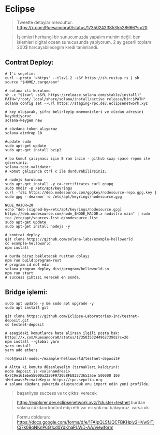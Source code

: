 # Eclipse

> Tweette detaylar mevcuttur.
> https://x.com/Ruesandora0/status/1735024238535528666?s=20

> İşlemleri herhangi bir sunucumuzda yapalım muhim değil.
> ben islemleri digital ocean sunucusunda yapiyorum. 2 ay gecerli toplam 200$ harcayabilecegim kredi tanimlandi.


## Contrat Deploy:

```console
# 1'i seçelim:
curl --proto '=https' --tlsv1.2 -sSf https://sh.rustup.rs | sh
source "$HOME/.cargo/env"

# solana cli kurulumu
sh -c "$(curl -sSfL https://release.solana.com/stable/install)"
PATH="/root/.local/share/solana/install/active_release/bin:$PATH"
solana config set --url https://staging-rpc.dev.eclipsenetwork.xyz

# key oluşacak, şifre belirleyip mnemonicleri ve cüzdan adresini kaydediyoruz
solana-keygen new

# cüzdana token alıyoruz
solana airdrop 10

#update sudo
sudo apt-get update
sudo apt-get install bzip2

# bu komut çalışması için 8 ram lazım - github swap space repom ile çözersiniz.
solana-test-validator
# komut çalışınca ctrl c ile durdurabilirsiniz.

# nodejs kurulumu
sudo apt-get install -y ca-certificates curl gnupg
sudo mkdir -p /etc/apt/keyrings
curl -fsSL https://deb.nodesource.com/gpgkey/nodesource-repo.gpg.key | sudo gpg --dearmor -o /etc/apt/keyrings/nodesource.gpg

NODE_MAJOR=20
echo "deb [signed-by=/etc/apt/keyrings/nodesource.gpg] https://deb.nodesource.com/node_$NODE_MAJOR.x nodistro main" | sudo tee /etc/apt/sources.list.d/nodesource.list
sudo apt-get update
sudo apt-get install nodejs -y

# kontrat deploy 
git clone https://github.com/solana-labs/example-helloworld
cd example-helloworld
npm install

# burda biraz bekletecek rusttan dolayı
npm run build:program-rust
# program id not edin
solana program deploy dist/program/helloworld.so
npm run start
# success çıktısı verecek en sonda.

```

## Bridge işlemi:

```console
sudo apt update -y && sudo apt upgrade -y
sudo apt install git

git clone https://github.com/Eclipse-Laboratories-Inc/testnet-deposit.git
cd testnet-deposit

# asagidaki komutlarda hata alirsan ilgili posta bak: https://x.com/Ruesandora0/status/1735035324496273902?s=20
npm install --global yarn
yarn install
yarn add ethers

root@avail-node:~/example-helloworld/testnet-deposit# 

# Altta ki komutu düzenleyelim (tırnakları kaldırın):
node deposit.js <solanaAdresi> 0x7C9e161ebe55000a3220F972058Fb83273653a6e 500000 100 <MetamaskPrivateKeyi> https://rpc.sepolia.org
# solana cüzdanı yukarıda oluşturduk onu import edin yeni profilde.
```

> başarılıysa success ve tx çıktısı verecek

> https://explorer.dev.eclipsenetwork.xyz/?cluster=testnet burdan solana cüzdanı kontrol edip eth var mı yok mu bakıyoruz. varsa ok.

> Formu doldurun: https://docs.google.com/forms/d/e/1FAIpQLSfJQCFBKHpiy2HVw9lTjCj7k0BqNKnP6G1cd0YdKhaPLWD-AA/viewform
